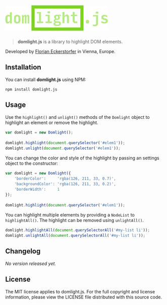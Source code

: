 ![domlight.js](https://raw.githubusercontent.com/florianeckerstorfer/domlight.js/master/docs/domlightjs.png)
===

> **domlight.js** is a library to highlight DOM elements.

Developed by [Florian Eckerstorfer](https://florian.ec) in Vienna, Europe.

Installation
------------

You can install **domlight.js** using NPM:

```shell
npm install domlight.js
```


Usage
-----

Use the `highlight()` and `unlight()` methods of the `Domlight` object to highlight an element or remove the highlight.
```javascript
var domlight = new Domlight();

domlight.highlight(document.querySelector('#elem1'));
domlight.unlight(document.querySelector('#elem1'));
```

You can change the color and style of the highlight by passing an settings object to the constructor:
```javascript
var domlight = new Domlight({
    'borderColor':     'rgba(126, 211, 33, 0.7)',
    'backgroundColor': 'rgba(126, 211, 33, 0.2)',
    'borderWidth':     1
});

domlight.highlight(document.querySelector('#elem1'));
```

You can highlight multiple elements by providing a `NodeList` to `highlightAll()`. The highlight can be removed using `unlightAll()`.
```javascript
domlight.highlightAll(document.querySelectorAll('#my-list li'));
domlight.unlightAll(document.querySelectorAll('#my-list li'));
```


Changelog
---------

*No version released yet.*


License
--------

The MIT license applies to domlight.js. For the full copyright and license information, please view the LICENSE file distributed with this source code.

